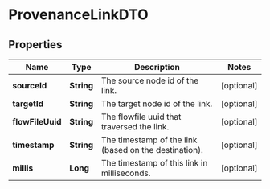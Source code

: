 # ProvenanceLinkDTO

## Properties
Name | Type | Description | Notes
------------ | ------------- | ------------- | -------------
**sourceId** | **String** | The source node id of the link. |  [optional]
**targetId** | **String** | The target node id of the link. |  [optional]
**flowFileUuid** | **String** | The flowfile uuid that traversed the link. |  [optional]
**timestamp** | **String** | The timestamp of the link (based on the destination). |  [optional]
**millis** | **Long** | The timestamp of this link in milliseconds. |  [optional]
